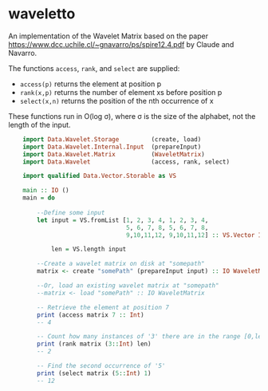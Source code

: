 # waveletto
An implementation of the Wavelet Matrix based on the paper https://www.dcc.uchile.cl/~gnavarro/ps/spire12.4.pdf by Claude and Navarro.

The functions `access`, `rank`, and `select` are supplied:

- `access(p)` returns the element at position p
- `rank(x,p)` returns the number of element xs before position p
- `select(x,n)` returns the position of the nth occurrence of x

These functions run in O(log σ), where σ is the size of the alphabet, not the length of the input.

```haskell
    import Data.Wavelet.Storage         (create, load)
    import Data.Wavelet.Internal.Input  (prepareInput)
    import Data.Wavelet.Matrix          (WaveletMatrix)
    import Data.Wavelet                 (access, rank, select)

    import qualified Data.Vector.Storable as VS

    main :: IO ()
    main = do
        
        --Define some input
        let input = VS.fromList [1, 2, 3, 4, 1, 2, 3, 4,
                                 5, 6, 7, 8, 5, 6, 7, 8,
                                 9,10,11,12, 9,10,11,12] :: VS.Vector Int

            len = VS.length input

        --Create a wavelet matrix on disk at "somepath"
        matrix <- create "somePath" (prepareInput input) :: IO WaveletMatrix

        --Or, load an existing wavelet matrix at "somepath"
        --matrix <- load "somePath" :: IO WaveletMatrix

        -- Retrieve the element at position 7
        print (access matrix 7 :: Int)
        -- 4

        -- Count how many instances of '3' there are in the range [0,len)
        print (rank matrix (3::Int) len)
        -- 2

        -- Find the second occurrence of '5'
        print (select matrix (5::Int) 1)
        -- 12
```
